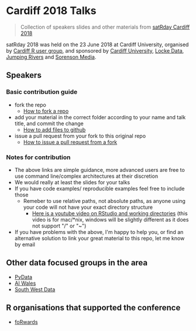 # Cardiff 2018 Talks

> Collection of speakers slides and other materials from [satRday Cardiff 2018](http://cardiff2018.satrdays.org/)

satRday 2018 was held on the 23 June 2018 at Cardiff University, organised by [Cardiff R user group](https://www.meetup.com/Cardiff-R-User-Group/), and sponsored by [Cardiff University](https://www.cardiff.ac.uk/), [Locke Data](https://itsalocke.com/), [Jumping Rivers](https://www.jumpingrivers.com/) and [Sorenson Media](https://www.sorensonmedia.com/).

## Speakers

### Basic contribution guide

* fork the repo
    + [How to fork a repo](https://help.github.com/articles/fork-a-repo/)
* add your material in the correct folder according to your name and talk title, and commit the change
    + [How to add files to github](https://help.github.com/articles/adding-a-file-to-a-repository/)
* issue a pull request from your fork to this original repo
    + [How to issue a pull request from a fork](https://help.github.com/articles/creating-a-pull-request-from-a-fork/)

### Notes for contribution
* The above links are simple guidance, more advanced users are free to use command line/complex architectures at their discretion
* We would really at least the slides for your talks
* If you have code examples/ reproducible examples feel free to include those
    + Remeber to use relative paths, not absolute paths, as anyone using your code will not have your exact directory structure 
        + [Here is a youtube video on RStudio and working directories](https://www.youtube.com/watch?v=fe6GA200dks) (this video is for mac/*nix, windows will be slightly different as it does not support "/" or "~")
* If you have problems with the above, I'm happy to help you, or find an alternative solution to link your great material to this repo, let me know by email

## Other data focused groups in the area

* [PyData](https://www.meetup.com/PyData-Cardiff-Meetup/)
* [AI Wales](https://www.meetup.com/AI-Wales/)
* [South West Data](https://www.meetup.com/south-west-data/)

## R organisations that supported the conference
* [foRwards](https://forwards.github.io/)
